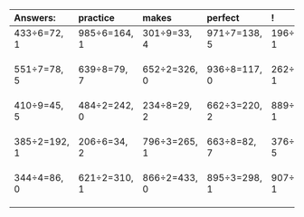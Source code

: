 | Answers: | practice | makes | perfect | ! |
| :--- | :--- | :--- | :--- | :--- |
| 433÷6=72, 1 | 985÷6=164, 1 | 301÷9=33, 4 | 971÷7=138, 5 | 196÷3=65, 1 | 
|   |   |   |   |   | 
|   |   |   |   |   | 
|   |   |   |   |   | 
| 551÷7=78, 5 | 639÷8=79, 7 | 652÷2=326, 0 | 936÷8=117, 0 | 262÷3=87, 1 | 
|   |   |   |   |   | 
|   |   |   |   |   | 
|   |   |   |   |   | 
| 410÷9=45, 5 | 484÷2=242, 0 | 234÷8=29, 2 | 662÷3=220, 2 | 889÷2=444, 1 | 
|   |   |   |   |   | 
|   |   |   |   |   | 
|   |   |   |   |   | 
| 385÷2=192, 1 | 206÷6=34, 2 | 796÷3=265, 1 | 663÷8=82, 7 | 376÷7=53, 5 | 
|   |   |   |   |   | 
|   |   |   |   |   | 
|   |   |   |   |   | 
| 344÷4=86, 0 | 621÷2=310, 1 | 866÷2=433, 0 | 895÷3=298, 1 | 907÷3=302, 1 | 
|   |   |   |   |   | 
|   |   |   |   |   | 
|   |   |   |   |   | 
